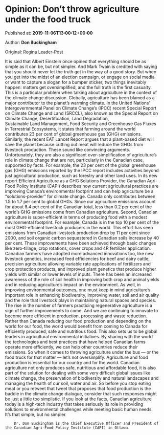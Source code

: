 
# Opinion: Don’t throw agriculture under the food truck

Published at: **2019-11-06T13:00:12+00:00**

Author: **Don Buckingham**

Original: [Regina Leader-Post](https://leaderpost.com/opinion/columnists/opinion-dont-throw-agriculture-under-the-food-truck)

It is said that Albert Einstein once opined that everything should be as simple as it can be, but not simpler.
And Mark Twain is credited with saying that you should never let the truth get in the way of a good story.
But when you get into the midst of an election campaign, or engage on social media or want to capture a slogan for a bumper sticker, two things inevitably happen: matters get oversimplified, and the full truth is the first casualty.
This is a particular problem when talking about agriculture in the context of the climate change discussion. Globally, agriculture has been blamed as a major contributor to the planet’s warming climate.
In the United Nations’ Intergovernmental Panel on Climate Change’s (IPCC) recent Special Report on Climate Change and Land (SRCCL), also known as the Special Report on Climate Change, Desertification, Land Degradation, Sustainable Land Management, Food Security and Greenhouse Gas Fluxes in Terrestrial Ecosystems, it states that farming around the world contributes 23 per cent of global greenhouse gas (GHG) emissions.
Similarly, the recent EAT Lancet Report argues that a plant-based diet will save the planet because cutting out meat will reduce the GHGs from livestock production.
These sound like convincing arguments.
Unfortunately, they are also a significant over-simplification of agriculture’s role in climate change that are not, particularly in the Canadian case, supported by facts. For example, the 23 per cent of the global greenhouse gas (GHG) emissions reported by the IPCC report includes activities beyond just agricultural production, such as forestry and other land uses.
In its new report Efficient Agriculture as a GHG Solutions Provider, the Canadian Agri-Food Policy Institute (CAPI) describes how current agricultural practices are improving Canada’s environmental footprint and can help agriculture be a “solutions-provider” for climate change.
Canada only contributes between 1.5 to 1.7 per cent to global GHGs. Since our agriculture emissions account for about 8.4 per cent of the Canadian total, less than 0.2 per cent of the world’s GHG emissions come from Canadian agriculture.
Second, Canadian agriculture is super-efficient in terms of producing food with a modest environmental footprint. For example, Canada is in the top 10 per cent of the most GHG-efficient livestock producers in the world.
This effort has seen emissions from Canadian livestock production drop by 11 per cent since 2000, and soil organic carbon sequestered in Canadian soils increase by 40 per cent.
These improvements have been achieved through basic changes like zero-tillage, crop rotations, cover crops and 4R fertilizer application. Canadian farmers have adopted more advanced innovations too, like new livestock genetics, increased feed efficiencies for beef and dairy cattle, precision agriculture allowing variable rate applications of fertilizers and crop protection products, and improved plant genetics that produce higher yields with similar or lower levels of inputs.
There has been an increased awareness of the role of soil health in improving both crop and animal yields and in reducing agriculture’s impact on the environment. As well, in improving environmental outcomes, one must keep in mind agriculture’s important role in enhancing biodiversity, improving water, soil and air quality and the role that livestock plays in maintaining natural spaces and species.
The rise in the number of farmers practicing regenerative agriculture is a sign of further improvements to come.
And we are continuing to innovate to become more efficient in production, processing and waste reduction.
Rather than Canada reducing our food production and depending on the world for our food, the world would benefit from coming to Canada for efficiently produced, safe and nutritious food.
This also sets us to be global leaders in agricultural environmental initiatives. By sharing with the world the technologies and best practices that have helped Canadian farms operate more efficiently, we can help other countries reduce their emissions.
So when it comes to throwing agriculture under the bus — or the food truck for that matter — let’s not oversimplify. Agriculture and food production is essential for our country and for the world. Canadian agriculture not only produces safe, nutritious and affordable food, it is also part of the solution for dealing with some very difficult global issues like climate change, the preservation of biodiversity and natural landscapes and managing the health of our soil, water and air.
So before you stop eating meat or you retweet that tweet that proposes that food production is the baddie in the climate change dialogue, consider that such responses might be just a little too simplistic.
If you look at the facts, Canadian agriculture today is a high-tech industry that takes seriously its role in providing solutions to environmental challenges while meeting basic human needs.
It’s that simple, but no simpler.

        Dr. Don Buckingham is the Chief Executive Officer and President of the Canadian Agri-Food Policy Institute (CAPI) in Ottawa.
      
